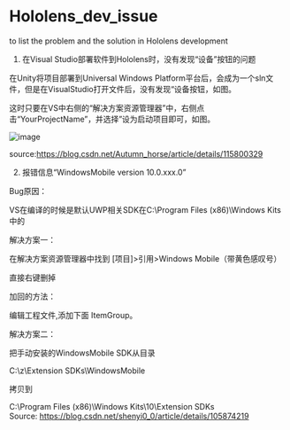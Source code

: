 # Hololens_dev_issue
to list the problem and the solution in Hololens development

1. 在Visual Studio部署软件到Hololens时，没有发现“设备”按钮的问题

在Unity将项目部署到Universal Windows Platform平台后，会成为一个sln文件，但是在VisualStudio打开文件后，没有发现“设备按钮，如图。

这时只要在VS中右侧的“解决方案资源管理器”中，右侧点击“YourProjectName”，并选择”设为启动项目即可，如图。

 ![image](https://github.com/yuanzero/Hololens_dev_issue/assets/26519097/0531de47-9402-433e-a74d-43d1d4fce86d)
 
source:https://blog.csdn.net/Autumn_horse/article/details/115800329

2. 报错信息“WindowsMobile  version 10.0.xxx.0”

Bug原因：

VS在编译的时候是默认UWP相关SDK在C:\Program Files (x86)\Windows Kits中的

解决方案一：

在解决方案资源管理器中找到  [项目]>引用>Windows Mobile（带黄色感叹号）

直接右键删掉

加回的方法：

编辑工程文件,添加下面 ItemGroup。

<ItemGroup>
    <SDKReference Include="WindowsMobile, Version=10.0.18362.0"/>
</ItemGroup>
解决方案二：

把手动安装的WindowsMobile SDK从目录

C:\z\Extension SDKs\WindowsMobile

拷贝到

C:\Program Files (x86)\Windows Kits\10\Extension SDKs\
Source: https://blog.csdn.net/shenyi0_0/article/details/105874219

 
